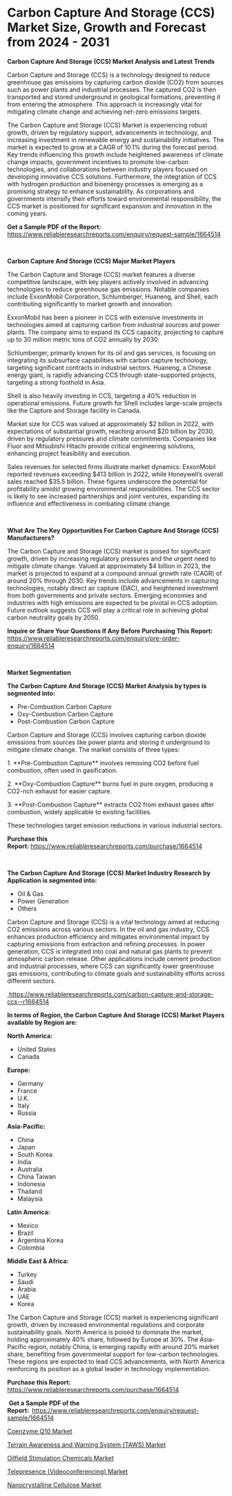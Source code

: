 <p><h1>Carbon Capture And Storage (CCS) Market Size, Growth and Forecast from 2024 - 2031</h1></p><p><strong>Carbon Capture And Storage (CCS) Market Analysis and Latest Trends</strong></p>
<p><p>Carbon Capture and Storage (CCS) is a technology designed to reduce greenhouse gas emissions by capturing carbon dioxide (CO2) from sources such as power plants and industrial processes. The captured CO2 is then transported and stored underground in geological formations, preventing it from entering the atmosphere. This approach is increasingly vital for mitigating climate change and achieving net-zero emissions targets.</p><p>The Carbon Capture and Storage (CCS) Market is experiencing robust growth, driven by regulatory support, advancements in technology, and increasing investment in renewable energy and sustainability initiatives. The market is expected to grow at a CAGR of 10.1% during the forecast period. Key trends influencing this growth include heightened awareness of climate change impacts, government incentives to promote low-carbon technologies, and collaborations between industry players focused on developing innovative CCS solutions. Furthermore, the integration of CCS with hydrogen production and bioenergy processes is emerging as a promising strategy to enhance sustainability. As corporations and governments intensify their efforts toward environmental responsibility, the CCS market is positioned for significant expansion and innovation in the coming years.</p></p>
<p><strong>Get a Sample PDF of the Report:&nbsp;</strong> <a href="https://www.reliableresearchreports.com/enquiry/request-sample/1664514?utm_campaign=83&utm_medium=2&utm_source=Github&utm_content=ia&utm_term=09122024&utm_id=carbon-capture-and-storage-ccs">https://www.reliableresearchreports.com/enquiry/request-sample/1664514</a></p>
<p>&nbsp;</p>
<p><strong>Carbon Capture And Storage (CCS) Major Market Players</strong></p>
<p><p>The Carbon Capture and Storage (CCS) market features a diverse competitive landscape, with key players actively involved in advancing technologies to reduce greenhouse gas emissions. Notable companies include ExxonMobil Corporation, Schlumberger, Huaneng, and Shell, each contributing significantly to market growth and innovation.</p><p>ExxonMobil has been a pioneer in CCS with extensive investments in technologies aimed at capturing carbon from industrial sources and power plants. The company aims to expand its CCS capacity, projecting to capture up to 30 million metric tons of CO2 annually by 2030.</p><p>Schlumberger, primarily known for its oil and gas services, is focusing on integrating its subsurface capabilities with carbon capture technology, targeting significant contracts in industrial sectors. Huaneng, a Chinese energy giant, is rapidly advancing CCS through state-supported projects, targeting a strong foothold in Asia.</p><p>Shell is also heavily investing in CCS, targeting a 40% reduction in operational emissions. Future growth for Shell includes large-scale projects like the Capture and Storage facility in Canada.</p><p>Market size for CCS was valued at approximately $2 billion in 2022, with expectations of substantial growth, reaching around $20 billion by 2030, driven by regulatory pressures and climate commitments. Companies like Fluor and Mitsubishi Hitachi provide critical engineering solutions, enhancing project feasibility and execution.</p><p>Sales revenues for selected firms illustrate market dynamics: ExxonMobil reported revenues exceeding $413 billion in 2022, while Honeywell’s overall sales reached $35.5 billion. These figures underscore the potential for profitability amidst growing environmental responsibilities. The CCS sector is likely to see increased partnerships and joint ventures, expanding its influence and effectiveness in combating climate change.</p></p>
<p>&nbsp;</p>
<p><strong>What Are The Key Opportunities For Carbon Capture And Storage (CCS) Manufacturers?</strong></p>
<p><p>The Carbon Capture and Storage (CCS) market is poised for significant growth, driven by increasing regulatory pressures and the urgent need to mitigate climate change. Valued at approximately $4 billion in 2023, the market is projected to expand at a compound annual growth rate (CAGR) of around 20% through 2030. Key trends include advancements in capturing technologies, notably direct air capture (DAC), and heightened investment from both governments and private sectors. Emerging economies and industries with high emissions are expected to be pivotal in CCS adoption. Future outlook suggests CCS will play a critical role in achieving global carbon neutrality goals by 2050.</p></p>
<p><strong>Inquire or Share Your Questions If Any Before Purchasing This Report:</strong> <a href="https://www.reliableresearchreports.com/enquiry/pre-order-enquiry/1664514?utm_campaign=83&utm_medium=2&utm_source=Github&utm_content=ia&utm_term=09122024&utm_id=carbon-capture-and-storage-ccs">https://www.reliableresearchreports.com/enquiry/pre-order-enquiry/1664514</a></p>
<p>&nbsp;</p>
<p><strong>Market Segmentation</strong></p>
<p><strong>The Carbon Capture And Storage (CCS) Market Analysis by types is segmented into:</strong></p>
<p><ul><li>Pre-Combustion Carbon Capture</li><li>Oxy-Combustion Carbon Capture</li><li>Post-Combustion Carbon Capture</li></ul></p>
<p><p>Carbon Capture and Storage (CCS) involves capturing carbon dioxide emissions from sources like power plants and storing it underground to mitigate climate change. The market consists of three types: </p><p>1. **Pre-Combustion Capture** involves removing CO2 before fuel combustion, often used in gasification.  </p><p>2. **Oxy-Combustion Capture** burns fuel in pure oxygen, producing a CO2-rich exhaust for easier capture.  </p><p>3. **Post-Combustion Capture** extracts CO2 from exhaust gases after combustion, widely applicable to existing facilities.  </p><p>These technologies target emission reductions in various industrial sectors.</p></p>
<p><strong>Purchase this Report:&nbsp;</strong><a href="https://www.reliableresearchreports.com/purchase/1664514?utm_campaign=83&utm_medium=2&utm_source=Github&utm_content=ia&utm_term=09122024&utm_id=carbon-capture-and-storage-ccs">https://www.reliableresearchreports.com/purchase/1664514</a></p>
<p>&nbsp;</p>
<p><strong>The Carbon Capture And Storage (CCS) Market Industry Research by Application is segmented into:</strong></p>
<p><ul><li>Oil & Gas</li><li>Power Generation</li><li>Others</li></ul></p>
<p><p>Carbon Capture and Storage (CCS) is a vital technology aimed at reducing CO2 emissions across various sectors. In the oil and gas industry, CCS enhances production efficiency and mitigates environmental impact by capturing emissions from extraction and refining processes. In power generation, CCS is integrated into coal and natural gas plants to prevent atmospheric carbon release. Other applications include cement production and industrial processes, where CCS can significantly lower greenhouse gas emissions, contributing to climate goals and sustainability efforts across different sectors.</p></p>
<p><a href="https://www.reliableresearchreports.com/carbon-capture-and-storage-ccs--r1664514?utm_campaign=83&utm_medium=2&utm_source=Github&utm_content=ia&utm_term=09122024&utm_id=carbon-capture-and-storage-ccs">&nbsp;https://www.reliableresearchreports.com/carbon-capture-and-storage-ccs--r1664514</a></p>
<p><strong>In terms of Region, the Carbon Capture And Storage (CCS) Market Players available by Region are:</strong></p>
<p>
    <p> <strong> North America: </strong>
        <ul>
            <li>United States</li>
            <li>Canada</li>
        </ul>
        </p> 
    <p> <strong> Europe: </strong>
        <ul>
            <li>Germany</li>
            <li>France</li>
            <li>U.K.</li>
            <li>Italy</li>
            <li>Russia</li>
        </ul>
        </p> 
    <p> <strong> Asia-Pacific: </strong>
        <ul>
            <li>China</li>
            <li>Japan</li>
            <li>South Korea</li>
            <li>India</li>
            <li>Australia</li>
            <li>China Taiwan</li>
            <li>Indonesia</li>
            <li>Thailand</li>
            <li>Malaysia</li>
        </ul>
        </p> 
    <p> <strong> Latin America: </strong>
        <ul>
            <li>Mexico</li>
            <li>Brazil</li>
            <li>Argentina Korea</li>
            <li>Colombia</li>
        </ul>
        </p> 
    <p> <strong> Middle East & Africa: </strong>
        <ul>
            <li>Turkey</li>
            <li>Saudi</li>
            <li>Arabia</li>
            <li>UAE</li>
            <li>Korea</li>
        </ul>
    </p>
    </p>
<p><p>The Carbon Capture and Storage (CCS) market is experiencing significant growth, driven by increased environmental regulations and corporate sustainability goals. North America is poised to dominate the market, holding approximately 40% share, followed by Europe at 30%. The Asia-Pacific region, notably China, is emerging rapidly with around 20% market share, benefiting from governmental support for low-carbon technologies. These regions are expected to lead CCS advancements, with North America reinforcing its position as a global leader in technology implementation.</p></p>
<p><strong>Purchase this Report: </strong><a href="https://www.reliableresearchreports.com/purchase/1664514?utm_campaign=83&utm_medium=2&utm_source=Github&utm_content=ia&utm_term=09122024&utm_id=carbon-capture-and-storage-ccs">https://www.reliableresearchreports.com/purchase/1664514</a></p>
<p>&nbsp;<strong>Get a Sample PDF of the Report:&nbsp;&nbsp;</strong><a href="https://www.reliableresearchreports.com/enquiry/request-sample/1664514?utm_campaign=83&utm_medium=2&utm_source=Github&utm_content=ia&utm_term=09122024&utm_id=carbon-capture-and-storage-ccs">https://www.reliableresearchreports.com/enquiry/request-sample/1664514</a></p>
<p><strong></strong></p>
<p><p><a href="https://www.linkedin.com/pulse/coenzyme-q10-market-forecast-projected-growth-revenue-ds4nf?utm_campaign=83&utm_medium=2&utm_source=Github&utm_content=ia&utm_term=09122024&utm_id=carbon-capture-and-storage-ccs">Coenzyme Q10 Market</a></p><p><a href="https://github.com/mharielmesa/Market-Research-Report-List-5/blob/main/terrain-awareness-and-warning-system-taws-market.md?utm_campaign=83&utm_medium=2&utm_source=Github&utm_content=ia&utm_term=09122024&utm_id=carbon-capture-and-storage-ccs">Terrain Awareness and Warning System (TAWS) Market</a></p><p><a href="https://www.linkedin.com/pulse/oilfield-stimulation-chemicals-market-size-expected-grow-107-pfohf?utm_campaign=83&utm_medium=2&utm_source=Github&utm_content=ia&utm_term=09122024&utm_id=carbon-capture-and-storage-ccs">Oilfield Stimulation Chemicals Market</a></p><p><a href="https://github.com/christalmodica79/Market-Research-Report-List-1/blob/main/telepresence-videoconferencing-market.md?utm_campaign=83&utm_medium=2&utm_source=Github&utm_content=ia&utm_term=09122024&utm_id=carbon-capture-and-storage-ccs">Telepresence (Videoconferencing) Market</a></p><p><a href="https://www.linkedin.com/pulse/nanocrystalline-cellulose-market-analysis-current-trends-industry-lo5if?utm_campaign=83&utm_medium=2&utm_source=Github&utm_content=ia&utm_term=09122024&utm_id=carbon-capture-and-storage-ccs">Nanocrystalline Cellulose Market</a></p></p>